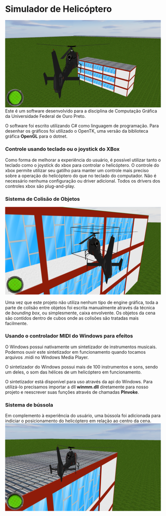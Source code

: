 
# Simulador de Helicóptero
![Simulador](media/CAP1.png)
Este é um software desenvolvido para a disciplina de Computação Gráfica da Universidade Federal de Ouro Preto.

O software foi escrito utilizando C# como linguagem de programação. Para desenhar os gráficos foi utilizado o OpenTK, uma versão da biblioteca gráfica **OpenGL** para o dotnet.

### Controle usando teclado ou o joystick do XBox
Como forma de melhorar a experiência do usuário, é possível utilizar tanto o teclado como o joystick do xbox para controlar o helicóptero. O controle do xbox permite utilizar seu gatilho para manter um controle mais preciso sobre a operação do helicóptero do que no teclado do computador. Não é necessário nenhuma configuração ou driver adicional. Todos os drivers dos controles xbox são plug-and-play.

### Sistema de Colisão de Objetos
![Simulador](media/CAP2.png)

Uma vez que este projeto não utiliza nenhum tipo de engine gráfica, toda a parte de colisão entre objetos foi escrita manualmente através da técnica de *bounding box*, ou simplesmente, caixa envolvente. Os objetos da cena são contidos dentro de cubos onde as colisões são tratadas mais facilmente.

### Usando o controlador MIDI do Windows para efeitos
O Windows possui nativamente um sintetizador de instrumentos musicais. Podemos ouvir este sintetizador em funcionamento quando tocamos arquivos .midi no Windows Media Player.

O sintetizador do Windows possui mais de 100 instrumentos e sons, sendo um deles, o som das hélices de um helicóptero em funcionamento.

O sintetizador está disponível para uso através da api do Windows. Para utilizá-lo precisamos importar a dll **winmm.dll** diretamente para nosso projeto e reescrever suas funções através de chamadas **PInvoke**.

### Sistema de bússola
Em complemento à experiência do usuário, uma bússola foi adicionada para indiciar o posicionamento do helicóptero em relação ao centro da cena.
![Simulador](media/CAP3.png)